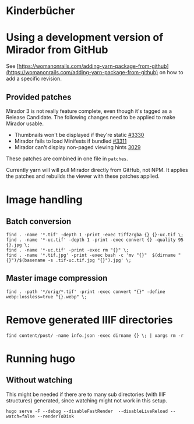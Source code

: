 Kinderbücher
============

# Using a development version of Mirador from GitHub

See [https://womanonrails.com/adding-yarn-package-from-github](https://womanonrails.com/adding-yarn-package-from-github) on how to add a specific revision.

## Provided patches

Mirador 3 is not really feature complete, even though it's tagged as a Release Candidate. The following changes need to be applied to make Mirador usable.

* Thumbnails won't be displayed if they're static [#3330](https://github.com/ProjectMirador/mirador/issues/3330)
* Mirador fails to load Minifests if bundled [#3311](https://github.com/ProjectMirador/mirador/issues/3311)
* Mirador can't display non-paged viewing hints [3029](https://github.com/ProjectMirador/mirador/pull/3029)

These patches are combined in one file in `patches`.

Currently yarn will will pull Mirador directly from GitHub, not NPM. It applies the patches and rebuilds the viewer with these patches applied.


# Image handling

## Batch conversion

```
find . -name '*.tif' -depth 1 -print -exec tiff2rgba {} {}-uc.tif \;
find . -name '*-uc.tif' -depth 1 -print -exec convert {} -quality 95 {}.jpg \;
find . -name '*-uc.tif' -print -exec rm "{}" \;
find . -name '*.tif.jpg' -print -exec bash -c 'mv "{}"  $(dirname "{}")/$(basename -s .tif-uc.tif.jpg "{}").jpg' \;
```

## Master image compression

```
find . -path '*/orig/*.tif' -print -exec convert "{}" -define webp:lossless=true "{}.webp" \;
```

# Remove generated IIIF directories

```
find content/post/ -name info.json -exec dirname {} \; | xargs rm -r
```

# Running hugo

## Without watching

This might be needed if there are to many sub directories (with IIIF structures) generated, since watching might not work in this setup.

```
hugo serve -F --debug --disableFastRender  --disableLiveReload --watch=false --renderToDisk

```
